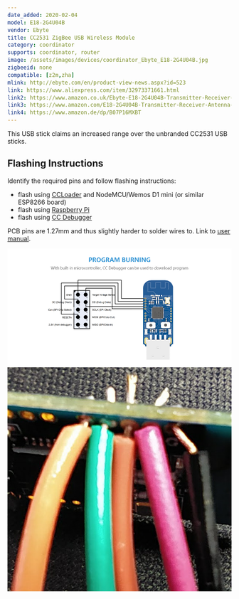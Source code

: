 ```yaml
---
date_added: 2020-02-04
model: E18-2G4U04B
vendor: Ebyte
title: CC2531 ZigBee USB Wireless Module
category: coordinator
supports: coordinator, router
image: /assets/images/devices/coordinator_Ebyte_E18-2G4U04B.jpg
zigbeeid: none
compatible: [z2m,zha]
mlink: http://ebyte.com/en/product-view-news.aspx?id=523
link: https://www.aliexpress.com/item/32973371661.html
link2: https://www.amazon.co.uk/Ebyte-E18-2G4U04B-Transmitter-Receiver-Indicator/dp/B07P16MXBT
link3: https://www.amazon.com/E18-2G4U04B-Transmitter-Receiver-Antenna-Indicator/dp/B082KLKBT3
link4: https://www.amazon.de/dp/B07P16MXBT
---
```

This USB stick claims an increased range over the unbranded CC2531 USB sticks.

## Flashing Instructions
Identify the required pins and follow flashing instructions:
- flash using [CCLoader](/flashing_ccloader.html) and NodeMCU/Wemos D1 mini (or similar ESP8266 board)
- flash using [Raspberry Pi](http://www.marrold.co.uk/2019/12/flashing-cc2530-cc2591-zigbee-module.html)
- flash using [CC Debugger](http://ptvo.info/how-to-select-and-flash-cc2530-144/) 

PCB pins are 1.27mm and thus slightly harder to solder wires to. Link to [user manual](http://www.ebyte.com/en/pdf-down.aspx?id=1129).

![Pinout](/assets/images/devices/coordinator_Ebyte_E18-2G4U04B-pinout.jpg)
![Wired to Dupont cables](/assets/images/devices/coordinator_Ebyte_E18-2G4U04B-wired.jpg)
